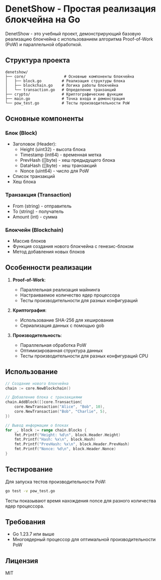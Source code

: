 # DenetShow - Простая реализация блокчейна на Go

DenetShow - это учебный проект, демонстрирующий базовую реализацию блокчейна с использованием алгоритма Proof-of-Work (PoW) и параллельной обработкой.

## Структура проекта

```
denetshow/
├── core/                 # Основные компоненты блокчейна
│   ├── block.go         # Реализация структуры блока
│   ├── blockchain.go    # Логика работы блокчейна
│   └── transaction.go   # Определение транзакций
├── crypto/              # Криптографические функции
├── main.go              # Точка входа и демонстрация
└── pow_test.go          # Тесты производительности PoW
```

## Основные компоненты

### Блок (Block)
- Заголовок (Header):
  - Height (uint32) - высота блока
  - Timestamp (int64) - временная метка
  - PrevHash ([]byte) - хеш предыдущего блока
  - DataHash ([]byte) - хеш транзакций
  - Nonce (uint64) - число для PoW
- Список транзакций
- Хеш блока

### Транзакция (Transaction)
- From (string) - отправитель
- To (string) - получатель
- Amount (int) - сумма

### Блокчейн (Blockchain)
- Массив блоков
- Функция создания нового блокчейна с генезис-блоком
- Метод добавления новых блоков

## Особенности реализации

1. **Proof-of-Work**:
   - Параллельная реализация майнинга
   - Настраиваемое количество ядер процессора
   - Тесты производительности для разных конфигураций

2. **Криптография**:
   - Использование SHA-256 для хеширования
   - Сериализация данных с помощью gob

3. **Производительность**:
   - Параллельная обработка PoW
   - Оптимизированная структура данных
   - Тесты производительности для разных конфигураций CPU

## Использование

```go
// Создание нового блокчейна
chain := core.NewBlockchain()

// Добавление блока с транзакциями
chain.AddBlock([]core.Transaction{
    core.NewTransaction("Alice", "Bob", 10),
    core.NewTransaction("Bob", "Charlie", 5),
})

// Вывод информации о блоках
for _, block := range chain.Blocks {
    fmt.Printf("Height: %d\n", block.Header.Height)
    fmt.Printf("Hash: %x\n", block.Hash)
    fmt.Printf("PrevHash: %x\n", block.Header.PrevHash)
    fmt.Printf("Nonce: %d\n", block.Header.Nonce)
}
```

## Тестирование

Для запуска тестов производительности PoW:
```bash
go test -v pow_test.go
```

Тесты показывают время нахождения nonce для разного количества ядер процессора.

## Требования

- Go 1.23.7 или выше
- Многоядерный процессор для оптимальной производительности PoW

## Лицензия

MIT 